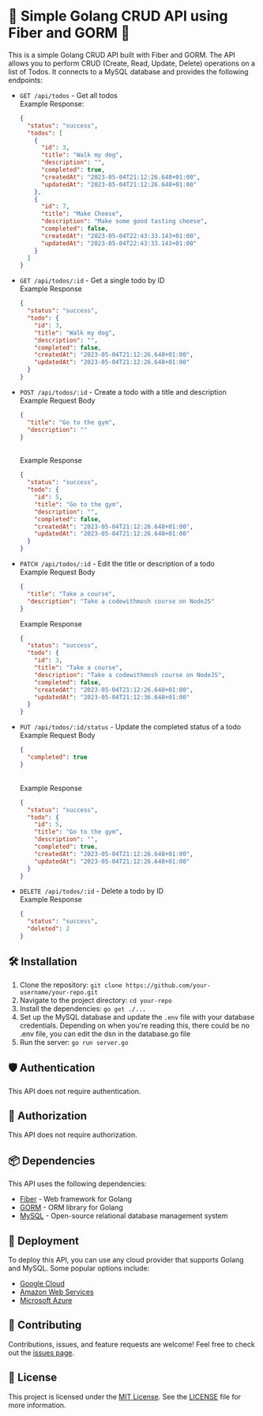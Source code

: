 # 🚀 Simple Golang CRUD API using Fiber and GORM 📝

This is a simple Golang CRUD API built with Fiber and GORM. The API allows you to perform CRUD (Create, Read, Update, Delete) operations on a list of Todos. It connects to a MySQL database and provides the following endpoints:

- `GET /api/todos` - Get all todos <br>
  Example Response:

  ```json
  {
    "status": "success",
    "todos": [
      {
        "id": 3,
        "title": "Walk my dog",
        "description": "",
        "completed": true,
        "createdAt": "2023-05-04T21:12:26.648+01:00",
        "updatedAt": "2023-05-04T21:12:26.648+01:00"
      },
      {
        "id": 7,
        "title": "Make Cheese",
        "description": "Make some good tasting cheese",
        "completed": false,
        "createdAt": "2023-05-04T22:43:33.143+01:00",
        "updatedAt": "2023-05-04T22:43:33.143+01:00"
      }
    ]
  }
  ```

- `GET /api/todos/:id` - Get a single todo by ID<br> Example Response

  ```json
  {
    "status": "success",
    "todo": {
      "id": 3,
      "title": "Walk my dog",
      "description": "",
      "completed": false,
      "createdAt": "2023-05-04T21:12:26.648+01:00",
      "updatedAt": "2023-05-04T21:12:26.648+01:00"
    }
  }
  ```

- `POST /api/todos/:id` - Create a todo with a title and description<br>
  Example Request Body

  ```json
  {
    "title": "Go to the gym",
    "description": ""
  }
  ```

  <br>
    Example Response

  ```json
  {
    "status": "success",
    "todo": {
      "id": 5,
      "title": "Go to the gym",
      "description": "",
      "completed": false,
      "createdAt": "2023-05-04T21:12:26.648+01:00",
      "updatedAt": "2023-05-04T21:12:26.648+01:00"
    }
  }
  ```

- `PATCH /api/todos/:id` - Edit the title or description of a todo
  <br>Example Request Body

  ```json
  {
    "title": "Take a course",
    "description": "Take a codewithmosh course on NodeJS"
  }
  ```

  Example Response

  ```json
  {
    "status": "success",
    "todo": {
      "id": 3,
      "title": "Take a course",
      "description": "Take a codewithmosh course on NodeJS",
      "completed": false,
      "createdAt": "2023-05-04T21:12:26.648+01:00",
      "updatedAt": "2023-05-04T21:12:36.648+01:00"
    }
  }
  ```

- `PUT /api/todos/:id/status` - Update the completed status of a todo
  <br> Example Request Body

  ```json
  {
    "completed": true
  }
  ```

  <br>Example Response

  ```json
  {
    "status": "success",
    "todo": {
      "id": 5,
      "title": "Go to the gym",
      "description": "",
      "completed": true,
      "createdAt": "2023-05-04T21:12:26.648+01:00",
      "updatedAt": "2023-05-04T21:12:26.648+01:00"
    }
  }
  ```

- `DELETE /api/todos/:id` - Delete a todo by ID
  <br>Example Response

  ```json
  {
    "status": "success",
    "deleted": 2
  }
  ```

## 🛠️ Installation

1. Clone the repository: `git clone https://github.com/your-username/your-repo.git`
2. Navigate to the project directory: `cd your-repo`
3. Install the dependencies: `go get ./...`
4. Set up the MySQL database and update the `.env` file with your database credentials. Depending on when you're reading this, there could be no .env file, you can edit the dsn in the database.go file
5. Run the server: `go run server.go`

## 🛡️ Authentication

This API does not require authentication.

## 🔑 Authorization

This API does not require authorization.

## 📦 Dependencies

This API uses the following dependencies:

- [Fiber](https://github.com/gofiber/fiber) - Web framework for Golang
- [GORM](https://gorm.io/) - ORM library for Golang
- [MySQL](https://www.mysql.com/) - Open-source relational database management system

## 🚀 Deployment

To deploy this API, you can use any cloud provider that supports Golang and MySQL. Some popular options include:

- [Google Cloud](https://cloud.google.com/)
- [Amazon Web Services](https://aws.amazon.com/)
- [Microsoft Azure](https://azure.microsoft.com/)

## 🤝 Contributing

Contributions, issues, and feature requests are welcome! Feel free to check out the [issues page](https://github.com/Ayo-Awe/todo_api_golang/issues).

## 📄 License

This project is licensed under the [MIT License](https://opensource.org/licenses/MIT). See the [LICENSE](LICENSE) file for more information.
